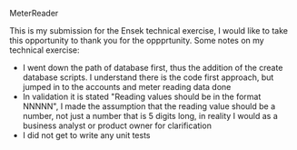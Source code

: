 MeterReader

This is my submission for the Ensek technical exercise, I would like to take this opportunity to thank you for the oppprtunity.
Some notes on my technical exercise:

- I went down the path of database first, thus the addition of the create database scripts. I understand there is the code first approach, but jumped in to the accounts and meter reading data done
- In validation it is stated "Reading values should be in the format NNNNN", I made the assumption that the reading value should be a number, not just a number that is 5 digits long, in reality I would as a business analyst or product owner for clarification
- I did not get to write any unit tests